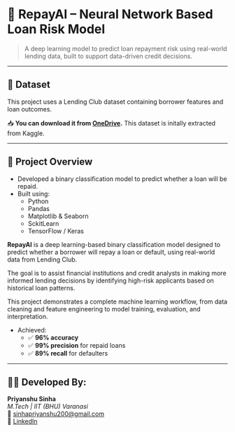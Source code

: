 # 💸 **RepayAI – Neural Network Based Loan Risk Model**

> A deep learning model to predict loan repayment risk using real-world lending data, built to support data-driven credit decisions.

---
## 📂 Dataset

This project uses a Lending Club dataset containing borrower features and loan outcomes.

 
📥 **You can download it from [OneDrive](https://1drv.ms/f/c/a27ce39f4c705a7c/Es4NK0HEoLtJn1RoZsPwoF4BKpI3uwMEHaFvKg-qb9TqmA).** 
This dataset is initally extracted from Kaggle.

---
## 🧠 Project Overview

- Developed a binary classification model to predict whether a loan will be repaid.
- Built using:
  - Python
  - Pandas
  - Matplotlib & Seaborn
  - SckitLearn
  - TensorFlow / Keras
 
**RepayAI** is a deep learning-based binary classification model designed to predict whether a borrower will repay a loan or default, using real-world data from Lending Club.

The goal is to assist financial institutions and credit analysts in making more informed lending decisions by identifying high-risk applicants based on historical loan patterns.

This project demonstrates a complete machine learning workflow, from data cleaning and feature engineering to model training, evaluation, and interpretation.


- Achieved:
  - ✅ **96% accuracy**
  - ✅ **99% precision** for repaid loans
  - ✅ **89% recall** for defaulters
 
 ---
 ## 🧑‍💻 Developed By:

**Priyanshu Sinha**  
*M.Tech | IIT (BHU) Varanasi*  
📧 [sinhapriyanshu200@gmail.com](mailto:sinhapriyanshu200@gmail.com)  
🔗 [LinkedIn](https://www.linkedin.com/in/sinhapriyanshu200/)

